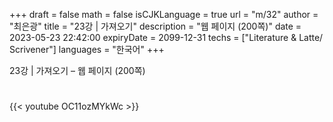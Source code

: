 +++
draft = false
math = false
isCJKLanguage = true
url = "m/32"
author = "최은광"
title = "23강 | 가져오기"
description = "웹 페이지 (200쪽)"
date = 2023-05-23 22:42:00
expiryDate = 2099-12-31
techs = ["Literature & Latte/ Scrivener"]
languages = "한국어"
+++

23강 | 가져오기 – 웹 페이지 (200쪽)

<!--more--> 

#

{{< youtube OC11ozMYkWc >}}

#